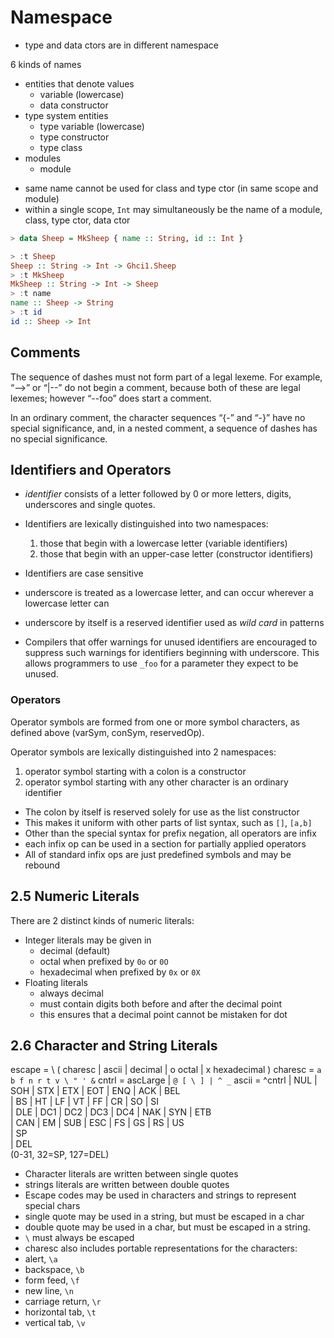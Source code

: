 # Namespace

- type and data ctors are in different namespace



6 kinds of names
* entities that denote values
  - variable (lowercase)
  - data constructor
* type system entities
  - type variable (lowercase)
  - type constructor
  - type class
* modules
  - module


- same name cannot be used for class and type ctor (in same scope and module)
- within a single scope, `Int` may simultaneously be the name of a module, class, type ctor, data ctor


```hs
> data Sheep = MkSheep { name :: String, id :: Int }

> :t Sheep
Sheep :: String -> Int -> Ghci1.Sheep
> :t MkSheep
MkSheep :: String -> Int -> Sheep
> :t name
name :: Sheep -> String
> :t id
id :: Sheep -> Int
```




## Comments

The sequence of dashes must not form part of a legal lexeme. For example, “-->” or “|--” do not begin a comment, because both of these are legal lexemes; however “--foo” does start a comment.

In an ordinary comment, the character sequences “{-” and “-}” have no special significance, and, in a nested comment, a sequence of dashes has no special significance.


## Identifiers and Operators

- *identifier* consists of a letter followed by 0 or more letters, digits, underscores and single quotes.
- Identifiers are lexically distinguished into two namespaces:
  1. those that begin with a lowercase letter (variable identifiers)
  2. those that begin with an upper-case letter (constructor identifiers)
- Identifiers are case sensitive

- underscore is treated as a lowercase letter, and can occur wherever a lowercase letter can
- underscore by itself is a reserved identifier used as *wild card* in patterns
- Compilers that offer warnings for unused identifiers are encouraged to suppress such warnings for identifiers beginning with underscore. This allows programmers to use `_foo` for a parameter they expect to be unused.


### Operators

Operator symbols are formed from one or more symbol characters, as defined above (varSym, conSym, reservedOp).

Operator symbols are lexically distinguished into 2 namespaces:
1. operator symbol starting with a colon is a constructor
2. operator symbol starting with any other character is an ordinary identifier

- The colon by itself is reserved solely for use as the list constructor
- This makes it uniform with other parts of list syntax, such as `[]`, `[a,b]`
- Other than the special syntax for prefix negation, all operators are infix
- each infix op can be used in a section for partially applied operators
- All of standard infix ops are just predefined symbols and may be rebound


## 2.5 Numeric Literals

There are 2 distinct kinds of numeric literals:
* Integer literals may be given in
  - decimal (default)
  - octal when prefixed by `0o` or `0O`
  - hexadecimal when prefixed by `0x` or `0X`
* Floating literals
  - always decimal
  - must contain digits both before and after the decimal point
  - this ensures that a decimal point cannot be mistaken for dot


## 2.6 Character and String Literals

escape  = \ ( charesc | ascii | decimal | o octal | x hexadecimal )
charesc = `a b f n r t v \ " ' &`
cntrl   = ascLarge | `@ [ \ ] | ^ _`
ascii   = ^cntrl
| NUL | SOH | STX | ETX | EOT | ENQ | ACK | BEL     
| BS  | HT  | LF  | VT  | FF  | CR  | SO  | SI      
| DLE | DC1 | DC2 | DC3 | DC4 | NAK | SYN | ETB     
| CAN | EM  | SUB | ESC | FS  | GS  | RS  | US    
| SP     
| DEL     
(0-31, 32=SP, 127=DEL)

- Character literals are written between single quotes
- strings   literals are written between double quotes
- Escape codes may be used in characters and strings to represent special chars
- single quote may be used in a string, but must be escaped in a char
- double quote may be used in a char, but must be escaped in a string.
- `\` must always be escaped
-  charesc also includes portable representations for the characters:
  - alert, `\a`
  - backspace, `\b`
  - form feed, `\f`
  - new line, `\n`
  - carriage return, `\r`
  - horizontal tab, `\t`
  - vertical tab, `\v`

